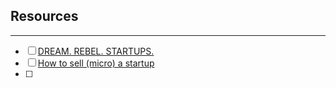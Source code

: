 ## Resources
---
- [ ] [DREAM. REBEL. STARTUPS.](https://mirror.xyz/virajcz.eth/ETnz_Kr6ZgFy5D5q81ymwiBnwRIiKvakTk33BxAQJwM)
- [ ] [How to sell (micro) a startup](https://bigansh.me/How-to-sell-micro-a-startup-0baec33fdeb440beafe3fe2500d1f1db)
- [ ] 